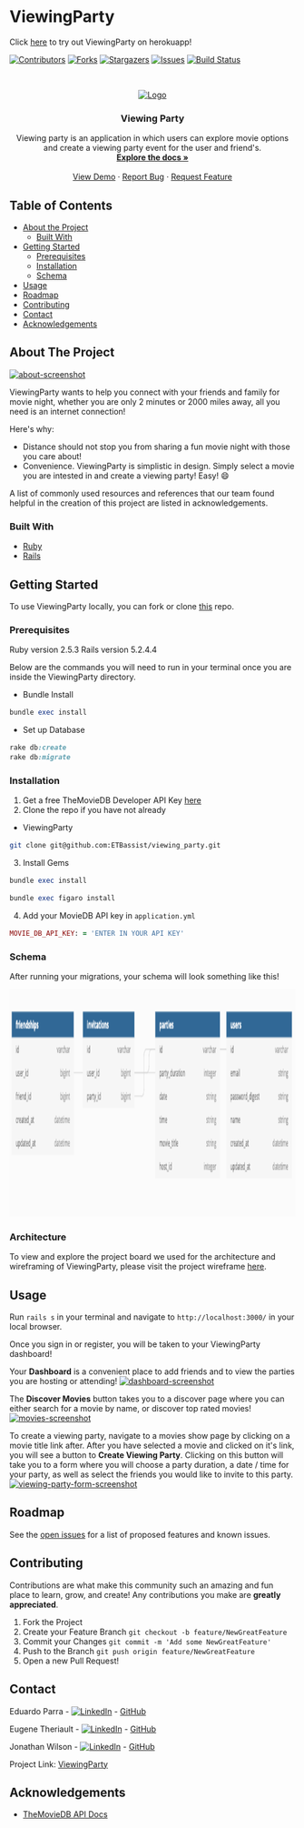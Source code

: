 # ViewingParty
<!-- Add link to heroku -->
Click [here]() to try out ViewingParty on herokuapp!

<!-- PROJECT SHIELDS -->
[![Contributors][contributors-shield]][contributors-url]
[![Forks][forks-shield]][forks-url]
[![Stargazers][stars-shield]][stars-url]
[![Issues][issues-shield]][issues-url]
[![Build Status](https://travis-ci.com/travis-ci/travis-web.svg?branch=master)](https://travis-ci.com/travis-ci/travis-web)


<!-- PROJECT LOGO photo -->
  <!-- Add path to photo from app/assets/images -->
<br />
<p align="center">
  <a href="https://github.com/ETBassist/viewing_party">
    <img src="" alt="Logo" width="80" height="80">
  </a>

  <h3 align="center">Viewing Party</h3>

  <p align="center">
    Viewing party is an application in which users can explore movie options and create a viewing party event for the user and friend's.
    <br />
    <a href="https://github.com/ETBassist/viewing_party"><strong>Explore the docs »</strong></a>
    <br />
    <br />
    <a href="Add our video link here">View Demo</a>
    ·
    <a href="https://github.com/ETBassist/viewing_party/issues">Report Bug</a>
    ·
    <a href="https://github.com/ETBassist/viewing_party/issues">Request Feature</a>
  </p>
</p>




<!-- TABLE OF CONTENTS -->
## Table of Contents

* [About the Project](#about-the-project)
  * [Built With](#built-with)
* [Getting Started](#getting-started)
  * [Prerequisites](#prerequisites)
  * [Installation](#installation)
  * [Schema](#schema)
* [Usage](#usage)
* [Roadmap](#roadmap)
* [Contributing](#contributing)
* [Contact](#contact)
* [Acknowledgements](#acknowledgements)




<!-- ABOUT THE PROJECT -->
## About The Project

[![about-screenshot][about-screenshot]](https://example.com)

ViewingParty wants to help you connect with your friends and family for movie night, whether you are only 2 minutes or 2000 miles away, all you need is an internet connection!

Here's why:
* Distance should not stop you from sharing a fun movie night with those you care about!
* Convenience. ViewingParty is simplistic in design. Simply select a movie you are intested in and create a viewing party! Easy!  :smile:


A list of commonly used resources and references that our team found helpful in the creation of this project are listed in acknowledgements.




### Built With

* [Ruby](https://github.com/ruby/ruby)
* [Rails](https://github.com/rails/rails)




<!-- GETTING STARTED -->
## Getting Started

To use ViewingParty locally, you can fork or clone [this](https://github.com/ETBassist/viewing_party) repo.




### Prerequisites
Ruby version 2.5.3
Rails version 5.2.4.4

Below are the commands you will need to run in your terminal once you are inside the ViewingParty directory.

* Bundle Install
```ruby
bundle exec install
```
* Set up Database
```ruby
rake db:create
rake db:migrate
```




### Installation

1. Get a free TheMovieDB Developer API Key [here](https://www.themoviedb.org/signup)
2. Clone the repo if you have not already
* ViewingParty
```sh
git clone git@github.com:ETBassist/viewing_party.git
```

3. Install Gems
```ruby
bundle exec install
```
```ruby
bundle exec figaro install
```
4. Add your MovieDB API key in `application.yml`
```ruby
MOVIE_DB_API_KEY: = 'ENTER IN YOUR API KEY'
```




### Schema

After running your migrations, your schema will look something like this!
<br />
<p align="center">
    <img src="app/assets/images/db_schema.png" alt="database" width="900" height="400">
</p>




### Architecture

To view and explore the project board we used for the architecture and wireframing of ViewingParty, please visit the project wireframe [here](https://backend.turing.io/module3/projects/viewing_party/wireframes).





<!-- USAGE EXAMPLES -->
## Usage

Run ```rails s``` in your terminal and navigate to ```http://localhost:3000/``` in your local browser.

Once you sign in or register, you will be taken to your ViewingParty dashboard!

Your **Dashboard** is a convenient place to add friends and to view the parties you are hosting or attending!
[![dashboard-screenshot][dashboard-screenshot]](https://example.com)

The **Discover Movies** button takes you to a discover page where you can either search for a movie by name, or discover top rated movies!
[![movies-screenshot][movies-screenshot]](https://example.com)

To create a viewing party, navigate to a movies show page by clicking on a movie title link after. After you have selected a movie and clicked on it's link, you will see a button to **Create Viewing Party**. Clicking on this button will take you to a form where you will choose a party duration, a date / time for your party, as well as select the friends you would like to invite to this party.
[![viewing-party-form-screenshot][viewing-party-form-screenshot]](https://example.com)





<!-- ROADMAP -->
## Roadmap

See the [open issues](https://github.com/ETBassist/viewing_party/issues) for a list of proposed features and known issues.



<!-- CONTRIBUTING -->
## Contributing

Contributions are what make this community such an amazing and fun place to learn, grow, and create! Any contributions you make are **greatly appreciated**.

1. Fork the Project
2. Create your Feature Branch ```git checkout -b feature/NewGreatFeature```
3. Commit your Changes ```git commit -m 'Add some NewGreatFeature'```
4. Push to the Branch ```git push origin feature/NewGreatFeature```
5. Open a new Pull Request!


<!-- CONTACT -->
## Contact

Eduardo Parra - [![LinkedIn][linkedin-shield]](https://www.linkedin.com/in/eduardo--parra/) - [GitHub](https://github.com/helloeduardo)

Eugene Theriault - [![LinkedIn][linkedin-shield]](https://www.linkedin.com/in/eugene-theriault/) - [GitHub](https://github.com/ETBassist)

Jonathan Wilson - [![LinkedIn][linkedin-shield]](https://www.linkedin.com/in/jonathan--wilson/) - [GitHub](https://github.com/Jonathan-M-Wilson)


Project Link: [ViewingParty](https://github.com/ETBassist/viewing_party)



<!-- ACKNOWLEDGEMENTS -->
## Acknowledgements
<!-- Add resources that were used to help create this project here -->
* [TheMovieDB API Docs](https://developers.themoviedb.org/3/getting-started)



<!-- MARKDOWN LINKS & IMAGES -->
[contributors-shield]: https://img.shields.io/github/contributors/othneildrew/Best-README-Template.svg?style=flat-square
[contributors-url]: https://github.com/ETBassist/viewing_party/graphs/contributors
[forks-shield]: https://img.shields.io/github/forks/ETBassist/viewing_party
[forks-url]: https://github.com/ETBassist/viewing_party/network/members
[stars-shield]: https://img.shields.io/github/stars/ETBassist/viewing_party
[stars-url]: https://github.com/ETBassist/viewing_party/stargazers
[issues-shield]: https://img.shields.io/github/issues/ETBassist/viewing_party
[issues-url]: https://github.com/ETBassist/viewing_party/issues
[linkedin-shield]: https://img.shields.io/badge/-LinkedIn-black.svg?style=flat-square&logo=linkedin&colorB=555
[about-screenshot]: images/screenshot.png
[dashboard-screenshot]: images/screenshot.png
[movies-screenshot]: images/screenshot.png
[viewing-party-form-screenshot]: images/screenshot.png
